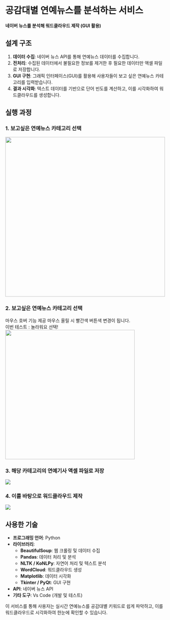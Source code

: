 # 공감대별 연예뉴스를 분석하는 서비스
**네이버 뉴스를 분석해 워드클라우드 제작 (GUI 활용)**

## 설계 구조
1. **데이터 수집**: 네이버 뉴스 API를 통해 연예뉴스 데이터를 수집합니다.
2. **전처리**: 수집된 데이터에서 불필요한 정보를 제거한 후 필요한 데이터만 액셀 파일로 저장합니다.
3. **GUI 구현**: 그래픽 인터페이스(GUI)를 활용해 사용자들이 보고 싶은 연예뉴스 카테고리를 입력받습니다. 
4. **결과 시각화**: 텍스트 데이터를 기반으로 단어 빈도를 계산하고, 이를 시각화하여 워드클라우드를 생성합니다.

## 실행 과정
### **1. 보고싶은 연예뉴스 카테고리 선택**
<img width=500px src=https://github.com/user-attachments/assets/7652b784-7aa5-4b7b-8b36-ed4b56f1bf34/>


### **2. 보고싶은 연예뉴스 카테고리 선택**
마우스 호버 기능 제공 마우스 올릴 시 빨간색 버튼색 변경이 됩니다.
<br>
이번 테스트 : 놀라워요 선택!
<br>
<img width=405px src=https://github.com/user-attachments/assets/6d6a2c53-0c3d-4e9f-b8cc-fa4ca23369ff/>

### **3. 해당 카테고리의 연예기사 액셀 파일로 저장**
<img src=https://github.com/user-attachments/assets/1811f0b3-b903-40e2-b235-f02555dab5bb/>

### **4. 이를 바탕으로 워드클라우드 제작**
<img src=https://github.com/user-attachments/assets/c46e9289-48a9-4253-a5bd-e560afa5dbda/>

## 사용한 기술
- **프로그래밍 언어**: Python
- **라이브러리**:
  - **BeautifulSoup**: 웹 크롤링 및 데이터 수집
  - **Pandas**: 데이터 처리 및 분석
  - **NLTK / KoNLPy**: 자연어 처리 및 텍스트 분석
  - **WordCloud**: 워드클라우드 생성
  - **Matplotlib**: 데이터 시각화
  - **Tkinter / PyQt**: GUI 구현
- **API**: 네이버 뉴스 API
- **기타 도구**: Vs Code (개발 및 테스트)

이 서비스를 통해 사용자는 실시간 연예뉴스를 공감대별 키워드로 쉽게 파악하고, 이를 워드클라우드로 시각화하여 한눈에 확인할 수 있습니다.
